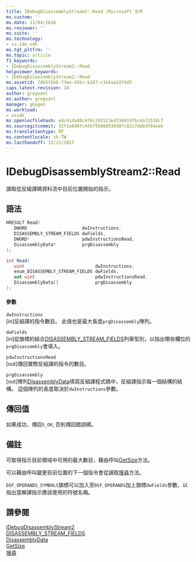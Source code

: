 ```yaml
---
title: IDebugDisassemblyStream2::Read |Microsoft 文件
ms.custom: ''
ms.date: 11/04/2016
ms.reviewer: ''
ms.suite: ''
ms.technology:
- vs-ide-sdk
ms.tgt_pltfrm: ''
ms.topic: article
f1_keywords:
- IDebugDisassemblyStream2::Read
helpviewer_keywords:
- IDebugDisassemblyStream2::Read
ms.assetid: 7db5f6bb-73ee-45bc-b187-c1b6aa2dfdd5
caps.latest.revision: 10
author: gregvanl
ms.author: gregvanl
manager: ghogen
ms.workload:
- vssdk
ms.openlocfilehash: edc41da40c4f0c292523ed338419fbc4a7253dcf
ms.sourcegitcommit: 32f1a690fc445f9586d53698fc82c7debd784eeb
ms.translationtype: MT
ms.contentlocale: zh-TW
ms.lasthandoff: 12/22/2017
---
```

# <a name="idebugdisassemblystream2read"></a>IDebugDisassemblyStream2::Read
讀取從反組譯碼資料流中目前位置開始的指示。  
  
## <a name="syntax"></a>語法  
  
```cpp  
HRESULT Read(   
   DWORD                     dwInstructions,  
   DISASSEMBLY_STREAM_FIELDS dwFields,  
   DWORD*                    pdwInstructionsRead,  
   DisassemblyData*          prgDisassembly  
);  
```  
  
```csharp  
int Read(   
   uint                           dwInstructions,  
   enum_DISASSEMBLY_STREAM_FIELDS dwFields,  
   out uint                       pdwInstructionsRead,  
   DisassemblyData[]              prgDisassembly  
);  
```  
  
#### <a name="parameters"></a>參數  
 `dwInstructions`  
 [in]反組譯的指令數目。 此值也是最大長度`prgDisassembly`陣列。  
  
 `dwFields`  
 [in]從旗標的組合[DISASSEMBLY_STREAM_FIELDS](../../../extensibility/debugger/reference/disassembly-stream-fields.md)列舉型別，以指出哪些欄位的`prgDisassembly`會填入。  
  
 `pdwInstructionsRead`  
 [out]傳回實際反組譯的指令的數目。  
  
 `prgDisassembly`  
 [out]陣列[DisassemblyData](../../../extensibility/debugger/reference/disassemblydata.md)填寫反組譯程式碼中，反組譯指示每一個結構的結構。 這個陣列的長度取決於`dwInstructions`參數。  
  
## <a name="return-value"></a>傳回值  
 如果成功，傳回`S_OK`; 否則傳回錯誤碼。  
  
## <a name="remarks"></a>備註  
 可取得指示目前領域中可用的最大數目，藉由呼叫[GetSize](../../../extensibility/debugger/reference/idebugdisassemblystream2-getsize.md)方法。  
  
 可以藉由呼叫變更目前位置的下一個指令會從讀取[搜尋](../../../extensibility/debugger/reference/idebugdisassemblystream2-seek.md)方法。  
  
 `DSF_OPERANDS_SYMBOLS`旗標可以加入至`DSF_OPERANDS`加上旗標`dwFields`參數，以指出當解譯指示應該使用的符號名稱。  
  
## <a name="see-also"></a>請參閱  
 [IDebugDisassemblyStream2](../../../extensibility/debugger/reference/idebugdisassemblystream2.md)   
 [DISASSEMBLY_STREAM_FIELDS](../../../extensibility/debugger/reference/disassembly-stream-fields.md)   
 [DisassemblyData](../../../extensibility/debugger/reference/disassemblydata.md)   
 [GetSize](../../../extensibility/debugger/reference/idebugdisassemblystream2-getsize.md)   
 [搜尋](../../../extensibility/debugger/reference/idebugdisassemblystream2-seek.md)